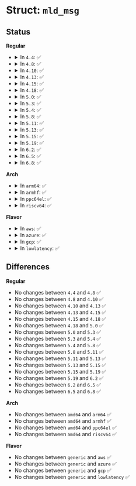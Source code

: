 # Struct: <code>mld_msg</code>

## Status
<b>Regular</b>
<ul>
<li>
<details>
<summary>In <code>4.4</code>: ✅</summary>

```c
struct mld_msg {
    struct icmp6hdr mld_hdr;
    struct in6_addr mld_mca;
};
```
</details>
</li>
<li>
<details>
<summary>In <code>4.8</code>: ✅</summary>

```c
struct mld_msg {
    struct icmp6hdr mld_hdr;
    struct in6_addr mld_mca;
};
```
</details>
</li>
<li>
<details>
<summary>In <code>4.10</code>: ✅</summary>

```c
struct mld_msg {
    struct icmp6hdr mld_hdr;
    struct in6_addr mld_mca;
};
```
</details>
</li>
<li>
<details>
<summary>In <code>4.13</code>: ✅</summary>

```c
struct mld_msg {
    struct icmp6hdr mld_hdr;
    struct in6_addr mld_mca;
};
```
</details>
</li>
<li>
<details>
<summary>In <code>4.15</code>: ✅</summary>

```c
struct mld_msg {
    struct icmp6hdr mld_hdr;
    struct in6_addr mld_mca;
};
```
</details>
</li>
<li>
<details>
<summary>In <code>4.18</code>: ✅</summary>

```c
struct mld_msg {
    struct icmp6hdr mld_hdr;
    struct in6_addr mld_mca;
};
```
</details>
</li>
<li>
<details>
<summary>In <code>5.0</code>: ✅</summary>

```c
struct mld_msg {
    struct icmp6hdr mld_hdr;
    struct in6_addr mld_mca;
};
```
</details>
</li>
<li>
<details>
<summary>In <code>5.3</code>: ✅</summary>

```c
struct mld_msg {
    struct icmp6hdr mld_hdr;
    struct in6_addr mld_mca;
};
```
</details>
</li>
<li>
<details>
<summary>In <code>5.4</code>: ✅</summary>

```c
struct mld_msg {
    struct icmp6hdr mld_hdr;
    struct in6_addr mld_mca;
};
```
</details>
</li>
<li>
<details>
<summary>In <code>5.8</code>: ✅</summary>

```c
struct mld_msg {
    struct icmp6hdr mld_hdr;
    struct in6_addr mld_mca;
};
```
</details>
</li>
<li>
<details>
<summary>In <code>5.11</code>: ✅</summary>

```c
struct mld_msg {
    struct icmp6hdr mld_hdr;
    struct in6_addr mld_mca;
};
```
</details>
</li>
<li>
<details>
<summary>In <code>5.13</code>: ✅</summary>

```c
struct mld_msg {
    struct icmp6hdr mld_hdr;
    struct in6_addr mld_mca;
};
```
</details>
</li>
<li>
<details>
<summary>In <code>5.15</code>: ✅</summary>

```c
struct mld_msg {
    struct icmp6hdr mld_hdr;
    struct in6_addr mld_mca;
};
```
</details>
</li>
<li>
<details>
<summary>In <code>5.19</code>: ✅</summary>

```c
struct mld_msg {
    struct icmp6hdr mld_hdr;
    struct in6_addr mld_mca;
};
```
</details>
</li>
<li>
<details>
<summary>In <code>6.2</code>: ✅</summary>

```c
struct mld_msg {
    struct icmp6hdr mld_hdr;
    struct in6_addr mld_mca;
};
```
</details>
</li>
<li>
<details>
<summary>In <code>6.5</code>: ✅</summary>

```c
struct mld_msg {
    struct icmp6hdr mld_hdr;
    struct in6_addr mld_mca;
};
```
</details>
</li>
<li>
<details>
<summary>In <code>6.8</code>: ✅</summary>

```c
struct mld_msg {
    struct icmp6hdr mld_hdr;
    struct in6_addr mld_mca;
};
```
</details>
</li>
</ul>
<b>Arch</b>
<ul>
<li>
<details>
<summary>In <code>arm64</code>: ✅</summary>

```c
struct mld_msg {
    struct icmp6hdr mld_hdr;
    struct in6_addr mld_mca;
};
```
</details>
</li>
<li>
<details>
<summary>In <code>armhf</code>: ✅</summary>

```c
struct mld_msg {
    struct icmp6hdr mld_hdr;
    struct in6_addr mld_mca;
};
```
</details>
</li>
<li>
<details>
<summary>In <code>ppc64el</code>: ✅</summary>

```c
struct mld_msg {
    struct icmp6hdr mld_hdr;
    struct in6_addr mld_mca;
};
```
</details>
</li>
<li>
<details>
<summary>In <code>riscv64</code>: ✅</summary>

```c
struct mld_msg {
    struct icmp6hdr mld_hdr;
    struct in6_addr mld_mca;
};
```
</details>
</li>
</ul>
<b>Flavor</b>
<ul>
<li>
<details>
<summary>In <code>aws</code>: ✅</summary>

```c
struct mld_msg {
    struct icmp6hdr mld_hdr;
    struct in6_addr mld_mca;
};
```
</details>
</li>
<li>
<details>
<summary>In <code>azure</code>: ✅</summary>

```c
struct mld_msg {
    struct icmp6hdr mld_hdr;
    struct in6_addr mld_mca;
};
```
</details>
</li>
<li>
<details>
<summary>In <code>gcp</code>: ✅</summary>

```c
struct mld_msg {
    struct icmp6hdr mld_hdr;
    struct in6_addr mld_mca;
};
```
</details>
</li>
<li>
<details>
<summary>In <code>lowlatency</code>: ✅</summary>

```c
struct mld_msg {
    struct icmp6hdr mld_hdr;
    struct in6_addr mld_mca;
};
```
</details>
</li>
</ul>

## Differences
<b>Regular</b>
<ul>
<li>
No changes between <code>4.4</code> and <code>4.8</code> ✅
</li>
<li>
No changes between <code>4.8</code> and <code>4.10</code> ✅
</li>
<li>
No changes between <code>4.10</code> and <code>4.13</code> ✅
</li>
<li>
No changes between <code>4.13</code> and <code>4.15</code> ✅
</li>
<li>
No changes between <code>4.15</code> and <code>4.18</code> ✅
</li>
<li>
No changes between <code>4.18</code> and <code>5.0</code> ✅
</li>
<li>
No changes between <code>5.0</code> and <code>5.3</code> ✅
</li>
<li>
No changes between <code>5.3</code> and <code>5.4</code> ✅
</li>
<li>
No changes between <code>5.4</code> and <code>5.8</code> ✅
</li>
<li>
No changes between <code>5.8</code> and <code>5.11</code> ✅
</li>
<li>
No changes between <code>5.11</code> and <code>5.13</code> ✅
</li>
<li>
No changes between <code>5.13</code> and <code>5.15</code> ✅
</li>
<li>
No changes between <code>5.15</code> and <code>5.19</code> ✅
</li>
<li>
No changes between <code>5.19</code> and <code>6.2</code> ✅
</li>
<li>
No changes between <code>6.2</code> and <code>6.5</code> ✅
</li>
<li>
No changes between <code>6.5</code> and <code>6.8</code> ✅
</li>
</ul>
<b>Arch</b>
<ul>
<li>
No changes between <code>amd64</code> and <code>arm64</code> ✅
</li>
<li>
No changes between <code>amd64</code> and <code>armhf</code> ✅
</li>
<li>
No changes between <code>amd64</code> and <code>ppc64el</code> ✅
</li>
<li>
No changes between <code>amd64</code> and <code>riscv64</code> ✅
</li>
</ul>
<b>Flavor</b>
<ul>
<li>
No changes between <code>generic</code> and <code>aws</code> ✅
</li>
<li>
No changes between <code>generic</code> and <code>azure</code> ✅
</li>
<li>
No changes between <code>generic</code> and <code>gcp</code> ✅
</li>
<li>
No changes between <code>generic</code> and <code>lowlatency</code> ✅
</li>
</ul>
